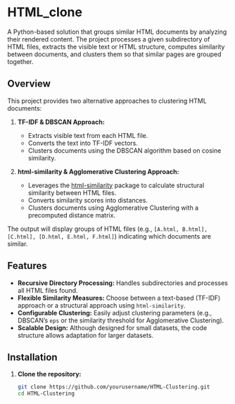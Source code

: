 # HTML_clone
    

A Python-based solution that groups similar HTML documents by analyzing their rendered content. The project processes a given subdirectory of HTML files, extracts the visible text or HTML structure, computes similarity between documents, and clusters them so that similar pages are grouped together.

## Overview

This project provides two alternative approaches to clustering HTML documents:

1. **TF-IDF & DBSCAN Approach:**  
   - Extracts visible text from each HTML file.
   - Converts the text into TF-IDF vectors.
   - Clusters documents using the DBSCAN algorithm based on cosine similarity.

2. **html-similarity & Agglomerative Clustering Approach:**  
   - Leverages the [html-similarity](https://github.com/matiskay/html-similarity) package to calculate structural similarity between HTML files.
   - Converts similarity scores into distances.
   - Clusters documents using Agglomerative Clustering with a precomputed distance matrix.

The output will display groups of HTML files (e.g., `[A.html, B.html], [C.html], [D.html, E.html, F.html]`) indicating which documents are similar.

## Features

- **Recursive Directory Processing:** Handles subdirectories and processes all HTML files found.
- **Flexible Similarity Measures:** Choose between a text-based (TF-IDF) approach or a structural approach using `html-similarity`.
- **Configurable Clustering:** Easily adjust clustering parameters (e.g., DBSCAN’s `eps` or the similarity threshold for Agglomerative Clustering).
- **Scalable Design:** Although designed for small datasets, the code structure allows adaptation for larger datasets.

## Installation

1. **Clone the repository:**

   ```bash
   git clone https://github.com/yourusername/HTML-Clustering.git
   cd HTML-Clustering 